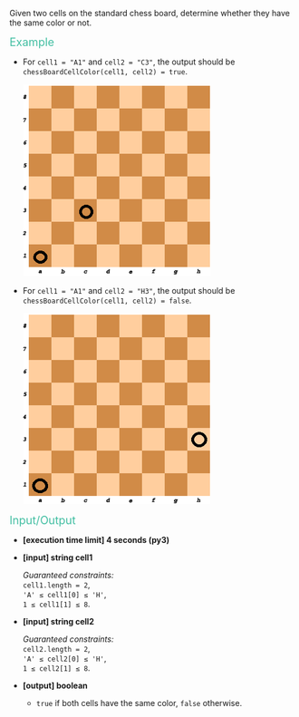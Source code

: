 <div class="markdown"><p>Given two cells on the standard chess board, determine whether they have the same color or not.</p>
<p><span style="color:#44BFA3;font-size:1.4em;">Example</span></p>
<ul>
<li>
<p>For <code>cell1 = "A1"</code> and <code>cell2 = "C3"</code>, the output should be<br>
<code>chessBoardCellColor(cell1, cell2) = true</code>.</p>
<p><img src="https://raw.githubusercontent.com/FBoldrinigg/Codesignal/master/Arcade/Images/29-chessBoardCellColor1.png" alt=""></p>
</li>
<li>
<p>For <code>cell1 = "A1"</code> and <code>cell2 = "H3"</code>, the output should be<br>
<code>chessBoardCellColor(cell1, cell2) = false</code>.</p>
<p><img src="https://raw.githubusercontent.com/FBoldrinigg/Codesignal/master/Arcade/Images/29-chessBoardCellColor2.png" alt=""></p>
</li>
</ul>
<p><span style="color:#44BFA3;font-size:1.4em;">Input/Output</span></p>
<ul>
<li>
<p><strong>[execution time limit] 4 seconds (py3)</strong></p>
</li>
<li>
<p><strong>[input] string cell1</strong></p>
<p><em>Guaranteed constraints:</em><br>
<code>cell1.length = 2</code>,<br>
<code>'A' ≤ cell1[0] ≤ 'H'</code>,<br>
<code>1 ≤ cell1[1] ≤ 8</code>.</p>
</li>
<li>
<p><strong>[input] string cell2</strong></p>
<p><em>Guaranteed constraints:</em><br>
<code>cell2.length = 2</code>,<br>
<code>'A' ≤ cell2[0] ≤ 'H'</code>,<br>
<code>1 ≤ cell2[1] ≤ 8</code>.</p>
</li>
<li>
<p><strong>[output] boolean</strong></p>
<ul>
<li><code>true</code> if both cells have the same color, <code>false</code> otherwise.</li>
</ul>
</li>
</ul>
</div>
